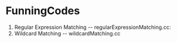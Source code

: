 # FunningCodes
1. Regular Expression Matching -- regularExpressionMatching.cc:
2. Wildcard Matching -- wildcardMatching.cc
